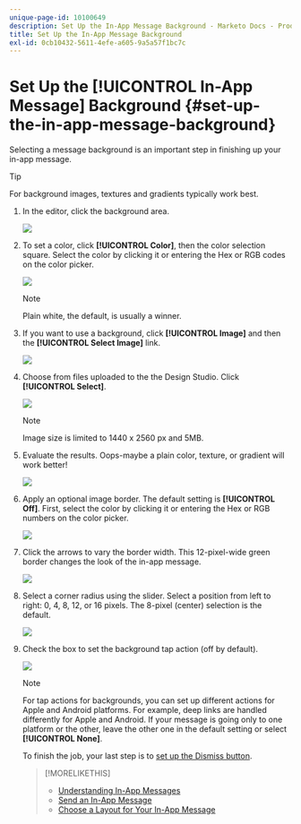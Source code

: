 ```yaml
---
unique-page-id: 10100649
description: Set Up the In-App Message Background - Marketo Docs - Product Documentation
title: Set Up the In-App Message Background
exl-id: 0cb10432-5611-4efe-a605-9a5a57f1bc7c
---
```

# Set Up the [!UICONTROL In-App Message] Background {#set-up-the-in-app-message-background}

Selecting a message background is an important step in finishing up your in-app message.

>[!TIP]
>
>For background images, textures and gradients typically work best.

1. In the editor, click the background area.

   ![](assets/image2016-5-9-8-3a38-3a1.png)

1. To set a color, click **[!UICONTROL Color]**, then the color selection square. Select the color by clicking it or entering the Hex or RGB codes on the color picker.

   ![](assets/image2016-5-9-8-3a46-3a59.png)

   >[!NOTE]
   >
   >Plain white, the default, is usually a winner.

1. If you want to use a background, click **[!UICONTROL Image]** and then the **[!UICONTROL Select Image]** link.

   ![](assets/image2016-5-9-8-3a52-3a43.png)

1. Choose from files uploaded to the the Design Studio. Click **[!UICONTROL Select]**.

   ![](assets/image2016-5-9-9-3a0-3a2.png)

   >[!NOTE]
   >
   >Image size is limited to 1440 x 2560 px and 5MB.

1. Evaluate the results. Oops-maybe a plain color, texture, or gradient will work better!

   ![](assets/image2016-5-9-9-3a2-3a33.png)

1. Apply an optional image border. The default setting is **[!UICONTROL Off]**. First, select the color by clicking it or entering the Hex or RGB numbers on the color picker.

   ![](assets/image2016-5-9-9-3a54-3a8.png)

1. Click the arrows to vary the border width. This 12-pixel-wide green border changes the look of the in-app message.

   ![](assets/image2016-5-9-9-3a58-3a38.png)

1. Select a corner radius using the slider. Select a position from left to right: 0, 4, 8, 12, or 16 pixels. The 8-pixel (center) selection is the default.

   ![](assets/image2016-5-6-9-3a39-3a28.png)

1. Check the box to set the background tap action (off by default).

   ![](assets/image2016-5-9-10-3a6-3a10.png)

   >[!NOTE]
   >
   >For tap actions for backgrounds, you can set up different actions for Apple and Android platforms. For example, deep links are handled differently for Apple and Android. If your message is going only to one platform or the other, leave the other one in the default setting or select **[!UICONTROL None]**.

   To finish the job, your last step is to [set up the Dismiss button](/help/marketo/product-docs/mobile-marketing/in-app-messages/creating-in-app-messages/set-up-the-dismiss-button-and-approve-the-message.md).

   >[!MORELIKETHIS]
   >
   >* [Understanding In-App Messages](/help/marketo/product-docs/mobile-marketing/in-app-messages/understanding-in-app-messages.md)
   >* [Send an In-App Message](/help/marketo/product-docs/mobile-marketing/in-app-messages/sending-your-in-app-message/send-your-in-app-message.md)
   >* [Choose a Layout for Your In-App Message](/help/marketo/product-docs/mobile-marketing/in-app-messages/creating-in-app-messages/choose-a-layout-for-your-in-app-message.md)
